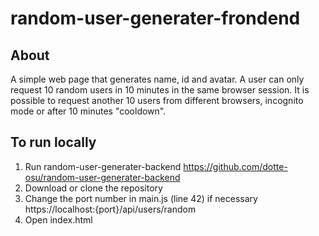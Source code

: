 # random-user-generater-frondend

## About
A simple web page that generates name, id and avatar. A user can only request 10 random users in 10 minutes in the same browser session. It is possible to request another 10 users from different browsers, incognito mode or after 10 minutes "cooldown".


## To run locally
1. Run random-user-generater-backend https://github.com/dotte-osu/random-user-generater-backend
2. Download or clone the repository
3. Change the port number in main.js (line 42) if necessary https://localhost:{port}/api/users/random
4. Open index.html

